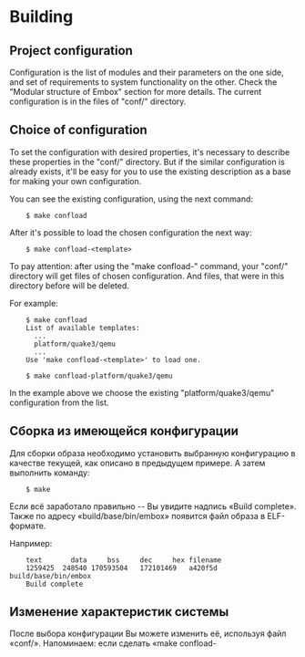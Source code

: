 # Building

## Project configuration
Configuration is the list of modules and their parameters on the one side, and set of requirements to system functionality on the other. Check the "Modular structure of Embox" section for more details. The current configuration is in the files of "conf/" directory.

## Choice of configuration
To set the configuration with desired properties, it's necessary to describe these properties in the "conf/" directory. But if the similar configuration is already exists, it'll be easy for you to use the existing description as a base for making your own configuration.

You can see the existing configuration, using the next command:
```
    $ make confload
```
After it's possible to load the chosen configuration the next way:
```
    $ make confload-<template>
```
To pay attention: after using the "make confload-" command, your "conf/" directory will get files of chosen configuration. And files, that were in this directory before will be deleted.

For example:
```
    $ make confload
    List of available templates:
      ...
      platform/quake3/qemu
      ...
    Use 'make confload-<template>' to load one.

    $ make confload-platform/quake3/qemu
```
In the example above we choose the existing "platform/quake3/qemu" configuration from the list.

## Сборка из имеющейся конфигурации
Для сборки образа необходимо установить выбранную конфигурацию в качестве текущей, как описано в предыдущем примере. А затем выполнить команду: 
```
    $ make
```
Если всё заработало правильно -- Вы увидите надпись «Build complete». Также по адресу «build/base/bin/embox» появится файл образа в ELF-формате.

Например:
```
    text	   data	    bss	    dec	    hex	filename
    1259425	 248540	170593504	172101469	a420f5d	build/base/bin/embox
    Build complete
```

## Изменение характеристик системы
После выбора конфигурации Вы можете изменить её, используя файл «сonf/». Напоминаем: если сделать «make confload-<template>» или произвести очистку, которая затронет текущую конфигурацию (например, «make distclean»), текущие изменения потеряются.

### Изменение функциональности системы
#### Изменение списка модулей
Функциональность системы описывается в файле «mods.сonf», поэтому Вам стоит работать с этим файлом, если Вы хотите изменить функционал. Например, для включения новой команды в список нужно добавить в «mods.сonf» следующую строчку:
```
    include <PACKAGE_NAME>.<MODULE_NAME>
```
Например:
```
    include embox.cmds.help
```
Тот же самый принцип работает и для стандартных модулей.

#### Параметры модуля
Для изменения параметров модуля нужно указать в скобках имя опции и желаемое значение. Например: чтобы установить размер стека потока нужно изменить (или добавить) параметр *thread_stack_size* в модуль *embox.kernel.thread.core*:
```
    include embox.kernel.thread.core(thread_stack_size=0x4000)
```

#### Порядок загрузки
Также можно повлиять на порядок загрузки модулей системы в конфигурации. Для этого используется атрибут «@Runlevel(level)» (например: *@Runlevel(2)*), но обычно этого не требуется, поскольку модули загружаются по зависимостям между ними.


#### Изменение реализации интерфейса
Для изменения реализации интерфейса или абстрактного модуля (подробнее об этом -- в разделе «Модульная структура Embox»), нужно просто подключить другой модуль, реализующий данный интерфейс.

Например, абстрактный модуль *heap_api*:
```
    @DefaultImpl(heap_bm)
    abstract module heap_api {
    	...
    }
```
Для подключения модуля *heap_simple*, который также реализует данный интерфейс
```
    module heap_simple extends heap_api {module heap_simple extends heap_api {
    ...
    }
```
необходимо удалить (если есть) модуль *heap_bm*, то есть следующую строчку:
```
    include embox.mem.heap_bm
```
и все остальные модули, которые наследуют данный абстрактный модуль, и добавить:
```
    include embox.mem.heap_simple
```

### Изменение флагов компиляции (отладка, оптимизации)
Некоторыми флагами компиляции можно управлять. В файле «conf/build.conf» прописаны флаги компиляции.
Например, флаг оптимизации (флаг, который часто требует изменения):
```
    CFLAGS += -O0
```
Строчку выше стоит заменить на:
```
    CFLAGS += -O2
```
для сборки с оптимизацией *O2*.

Также важным флагом является флаг *-g* линкера, который добавляет в образ системы секцию с отладочной информацией:
```
    LDFLAGS += -N -g
```
Его также можно удалить для уменьшения размера, но тогда отладка будет недоступна.

## Очистка проекта
Сборка Embox происходит в несколько этапов. Основные из них это:

* Конфигурация проекта
* Создание графа зависимостей модулей и генерация на его основе артефактов для сборки
* Сама сборка (компиляция, линковка)

Можно сбрасывать (очищать) проект до разных стадий сборки. Для этого используются три цели make:

* make distclean
* make cacheclean
* make clean

Цель *clean* просто удаляет папку «build» c собранными объектными и бинарными файлами. Для большинства случаев этого достаточно.

Цель *cacheclean* полностью выполняет цель *clean* (то есть удаляет папку «build»), но кроме этого удаляет также папку «mk/.cache», в которой содержатся артефакты от разбора mybuild-файлов (файлов описания модулей).

Цель *distclean* полностью приводит проект в первоначальное состояние. То есть удаляет рабочую конфигурацию, чистит все сгенерированные и скомпилированные файлы.

## Полезные команды

### Справка по командам сборки
Больше информации о возможностях командной строки при сборке можно получить с помощью *make* цели *help*:
```
    $ make help
```
Существуют различные подразделы цели *help*, например, *help-mod*:
```
    $ make help-mod
```
Получить справку по управлению модулями можно следующим способом:
```
Usage: make mod-<INFO>

  Print <INFO> info about modules:
  list: list all modules included in build
  brief-<module_name>: show brief informataion about module: dependencies, options,
	source files
  include-reason-<module_name>: show dependence subtree desribing why <module_name>
    was included in build
```

### Получение дизассемблера текущего образа
Файл с дизассебмлером можно получить с помощью команды:
```
    $ make disasm
```

### Получение графа модулей
Граф модулей в png-формате можно получить через:
```
    $ make dot
```
После выполнения команды *$ make dot* появится файл *build/doc/embox.png*.

Вам потребуется установить пакет *graphviz*:
```
   $ sudo apt install graphviz
```

### Получение документации из комментариев в doxygen-формате
Для того, чтобы сгенерировать документацию по API из комментариев в doxygen-формате, можно воспользоваться командой:
```
    $ make docsgen
```
После выполнения команды *$ make docsgen* появится папка *build/docs/html*, в которой находится сгенерированная документация в html-формате.

Также Вам потребуется пакет *doxygen*:
```
   $ sudo apt install doxygen
```

### Управление модулями
Для получения списка всех модулей, которые включены в текущую конфигурацию, нужно выполнить команду:
```
   $ make mod-list
```

Можно получить более подробную информацию по каждому модулю. Например, информацию о модуле *embox.net.route* можно получить с помощью команды:
```
    $ make mod-brief-embox.net.route
```
В результате Вы получите следующий вывод:
```
    --- embox.net.route ---
    Inclusion reason: as dependence
    Depends:
   	embox.net.core
    	embox.mem.pool_ndebug
    	embox.util.DListDebug
    Dependents:
    	embox.cmd.net.ping
     	embox.cmd.net.route
     	embox.net.af_inet
     	embox.net.ipv4
     	embox.net.tcp_sock
    OptInsts:
    	route_table_size : 8
    Sources:
     src/net/l3/route.c
```
Из полученного выше результата можно узнать: список файлов, включённых в модуль; опции с уже установленными значениями; причину, по которой включен модуль (напрямую из конфига или подтянулся по зависимостям) и зависимости самого модуля.

Иногда нужно понять, почему подключается тот или иной модуль. Для этого можно воспользоваться командой:
```
    make include-reason-<module_name>
```
Продемонстрируем работу этой команды на примере того же модуля *embox.net.route*:
```
    $ make mod-include-reason-embox.net.route
    embox.net.route: as dependence:
    	embox.cmd.net.ping: explicit
    	embox.cmd.net.route: explicit
    	embox.net.af_inet: explicit
    	embox.net.ipv4: explicit
    	embox.net.tcp_sock: explicit
    #
```
